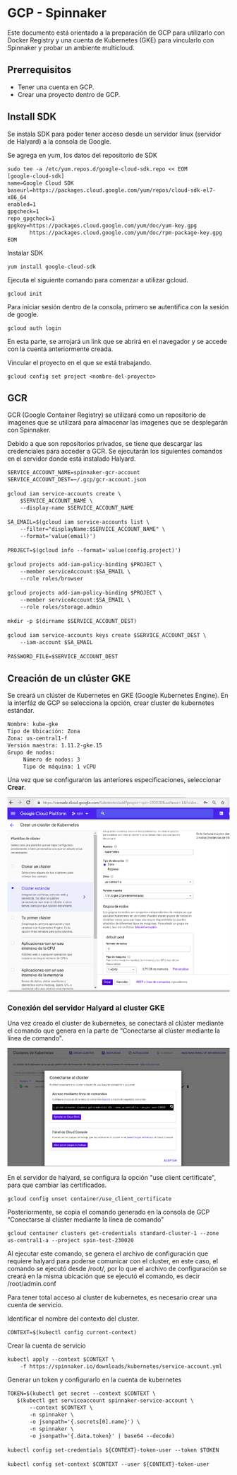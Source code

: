 # GCP  - Spinnaker

Este documento está orientado a la preparación de GCP para utilizarlo con Docker Registry y una cuenta de Kubernetes (GKE) para vincularlo con Spinnaker y probar un ambiente multicloud.

## Prerrequisitos 
- Tener una cuenta en GCP.
- Crear una proyecto dentro de GCP.

## Install SDK 
Se instala SDK para poder tener acceso desde un servidor linux (servidor de Halyard) a la consola de Google.

Se agrega en yum, los datos del repositorio de SDK
```
sudo tee -a /etc/yum.repos.d/google-cloud-sdk.repo << EOM
[google-cloud-sdk]
name=Google Cloud SDK
baseurl=https://packages.cloud.google.com/yum/repos/cloud-sdk-el7-x86_64
enabled=1
gpgcheck=1
repo_gpgcheck=1
gpgkey=https://packages.cloud.google.com/yum/doc/yum-key.gpg
       https://packages.cloud.google.com/yum/doc/rpm-package-key.gpg
EOM     
```
Instalar SDK
```
yum install google-cloud-sdk 
```
Ejecuta el siguiente comando para comenzar a utilizar gcloud. 
```
gcloud init   
```
Para iniciar sesión dentro de la consola, primero se autentifica con la sesión de google. 
```
gcloud auth login    
```
En esta parte, se arrojará un link que se abrirá en el navegador y se accede con la cuenta anteriormente creada. 

Vincular el proyecto en el que se está trabajando.
```
gcloud config set project <nombre-del-proyecto>
```
## GCR 

GCR (Google Container Registry) se utilizará como un repositorio de imagenes que se utilizará para almacenar las imagenes que se desplegarán con Spinnaker. 

Debido a que son repositorios privados, se tiene que descargar las credenciales para acceder a GCR.
Se ejecutarán los siguientes comandos en el servidor donde está instalado Halyard.
```
SERVICE_ACCOUNT_NAME=spinnaker-gcr-account
SERVICE_ACCOUNT_DEST=~/.gcp/gcr-account.json

gcloud iam service-accounts create \
    $SERVICE_ACCOUNT_NAME \
    --display-name $SERVICE_ACCOUNT_NAME

SA_EMAIL=$(gcloud iam service-accounts list \
    --filter="displayName:$SERVICE_ACCOUNT_NAME" \
    --format='value(email)')

PROJECT=$(gcloud info --format='value(config.project)')

gcloud projects add-iam-policy-binding $PROJECT \
    --member serviceAccount:$SA_EMAIL \
    --role roles/browser

gcloud projects add-iam-policy-binding $PROJECT \
    --member serviceAccount:$SA_EMAIL \
    --role roles/storage.admin

mkdir -p $(dirname $SERVICE_ACCOUNT_DEST)

gcloud iam service-accounts keys create $SERVICE_ACCOUNT_DEST \
    --iam-account $SA_EMAIL

PASSWORD_FILE=$SERVICE_ACCOUNT_DEST
```

## Creación de un clúster GKE 
Se creará un clúster de Kubernetes en GKE (Google Kubernetes Engine).
En la interfáz de GCP se selecciona la opción, crear cluster de kubernetes estándar. 
```
Nombre: kube-gke
Tipo de Ubicación: Zona 
Zona: us-central1-f
Versión maestra: 1.11.2-gke.15
Grupo de nodos: 
     Número de nodos: 3
     Tipo de máquina: 1 vCPU
```
Una vez que se configuraron las anteriores especificaciones, seleccionar **Crear**. 

![GKE-create](https://raw.githubusercontent.com/VerMunoz/OpenCloud/master/images/gke-createcluster.png)

### Conexión del servidor Halyard al cluster GKE
Una vez creado el cluster de kubernetes, se conectará al clúster mediante el comando que genera en la parte de “Conectarse al clúster mediante la línea de comando". 

![GKE-create](https://raw.githubusercontent.com/VerMunoz/OpenCloud/master/images/gke-connectcluster.png)

En el servidor de halyard, se configura la opción "use client certificate", para que cambiar las certificados.
```
gcloud config unset container/use_client_certificate
```
Posteriormente, se copia el comando generado en la consola de GCP “Conectarse al clúster mediante la línea de comando"
```
gcloud container clusters get-credentials standard-cluster-1 --zone us-central1-a --project spin-test-230020 
```
Al ejecutar este comando, se genera el archivo de configuración que requiere halyard para poderse comunicar con el cluster, en este caso, el comando se ejecutó desde /root/, por lo que el archivo de configuración se creará en la misma ubicación que se ejecutó el comando, es decir /root/admin.conf

Para tener total acceso al cluster de kubernetes, es necesario crear una cuenta de servicio.

Identificar el nombre del contexto del cluster. 
```
CONTEXT=$(kubectl config current-context)
```
Crear la cuenta de servicio 
```
kubectl apply --context $CONTEXT \
    -f https://spinnaker.io/downloads/kubernetes/service-account.yml
```
Generar un token y configurarlo en la cuenta de kubernetes 
```
TOKEN=$(kubectl get secret --context $CONTEXT \
   $(kubectl get serviceaccount spinnaker-service-account \
       --context $CONTEXT \
       -n spinnaker \
       -o jsonpath='{.secrets[0].name}') \
       -n spinnaker \
       -o jsonpath='{.data.token}' | base64 --decode)

kubectl config set-credentials ${CONTEXT}-token-user --token $TOKEN

kubectl config set-context $CONTEXT --user ${CONTEXT}-token-user
```



